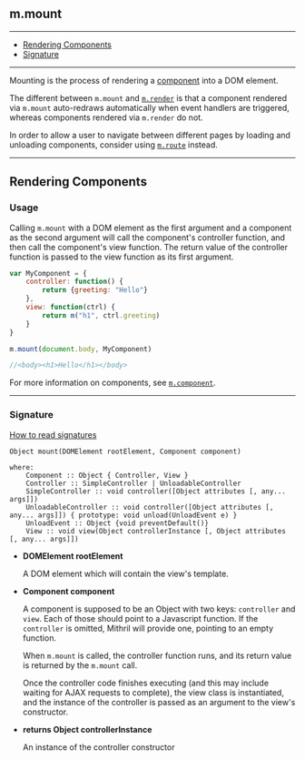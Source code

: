 ## m.mount

---

- [Rendering Components](#rendering-components)
- [Signature](#signature)

---

Mounting is the process of rendering a [component](mithril.component.md) into a DOM element.

The different between `m.mount` and [`m.render`](mithril.render.md) is that a component rendered via `m.mount` auto-redraws automatically when event handlers are triggered, whereas components rendered via `m.render` do not.

In order to allow a user to navigate between different pages by loading and unloading components, consider using [`m.route`](mithril.route.md) instead.

---

## Rendering Components

### Usage

Calling `m.mount` with a DOM element as the first argument and a component as the second argument will call the component's controller function, and then call the component's view function. The return value of the controller function is passed to the view function as its first argument.

```javascript
var MyComponent = {
	controller: function() {
		return {greeting: "Hello"}
	},
	view: function(ctrl) {
		return m("h1", ctrl.greeting)
	}
}

m.mount(document.body, MyComponent)

//<body><h1>Hello</h1></body>
```

For more information on components, see [`m.component`](mithril.component.md).

---

### Signature

[How to read signatures](how-to-read-signatures.md)

```clike
Object mount(DOMElement rootElement, Component component)

where:
	Component :: Object { Controller, View }
	Controller :: SimpleController | UnloadableController
	SimpleController :: void controller([Object attributes [, any... args]])
	UnloadableController :: void controller([Object attributes [, any... args]]) { prototype: void unload(UnloadEvent e) }
	UnloadEvent :: Object {void preventDefault()}
	View :: void view(Object controllerInstance [, Object attributes [, any... args]])
```

-	**DOMElement rootElement**

	A DOM element which will contain the view's template.

-	**Component component**

	A component is supposed to be an Object with two keys: `controller` and `view`. Each of those should point to a Javascript function. If the `controller` is omitted, Mithril will provide one, pointing to an empty function.

	When `m.mount` is called, the controller function runs, and its return value is returned by the `m.mount` call.

	Once the controller code finishes executing (and this may include waiting for AJAX requests to complete), the view class is instantiated, and the instance of the controller is passed as an argument to the view's constructor.

-	**returns Object controllerInstance**

	An instance of the controller constructor
